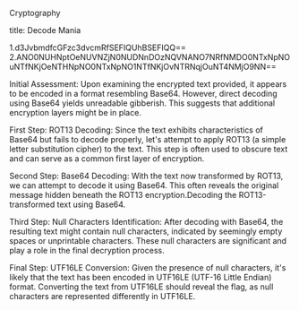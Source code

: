 Cryptography 

title: Decode Mania

1.d3JvbmdfcGFzc3dvcmRfSEFIQUhBSEFIQQ==
2.ANO0NUHNptOeNUVNZjN0NUDNnDOzNQVNANO7NRfNMDO0NTxNpNOuNTfNKjOeNTHNpNO0NTxNpNO1NTfNKjOvNTRNqjOuNT4NMjO9NN==

Initial Assessment:
Upon examining the encrypted text provided, it appears to be encoded in a format resembling Base64. However, direct decoding using Base64 yields unreadable gibberish. This suggests that additional encryption layers might be in place.

First Step: ROT13 Decoding:
Since the text exhibits characteristics of Base64 but fails to decode properly, let's attempt to apply ROT13 (a simple letter substitution cipher) to the text. This step is often used to obscure text and can serve as a common first layer of encryption.

Second Step: Base64 Decoding:
With the text now transformed by ROT13, we can attempt to decode it using Base64. This often reveals the original message hidden beneath the ROT13 encryption.Decoding the ROT13-transformed text using Base64.

Third Step: Null Characters Identification:
After decoding with Base64, the resulting text might contain null characters, indicated by seemingly empty spaces or unprintable characters. These null characters are significant and play a role in the final decryption process.

Final Step: UTF16LE Conversion:
Given the presence of null characters, it's likely that the text has been encoded in UTF16LE (UTF-16 Little Endian) format. Converting the text from UTF16LE should reveal the flag, as null characters are represented differently in UTF16LE.
